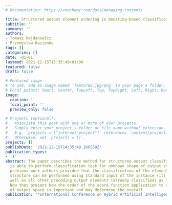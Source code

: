 ```yaml
---
# Documentation: https://wowchemy.com/docs/managing-content/

title: Structured output element ordering in boosting-based classification
subtitle: ''
summary: ''
authors:
- Tomasz Kajdanowicz
- Przemyslaw Kazienko
tags: []
categories: []
date: -01-01
lastmod: 2021-12-15T15:35:49+01:00
featured: false
draft: false

# Featured image
# To use, add an image named `featured.jpg/png` to your page's folder.
# Focal points: Smart, Center, TopLeft, Top, TopRight, Left, Right, BottomLeft, Bottom, BottomRight.
image:
  caption: ''
  focal_point: ''
  preview_only: false

# Projects (optional).
#   Associate this post with one or more of your projects.
#   Simply enter your project's folder or file name without extension.
#   E.g. `projects = ["internal-project"]` references `content/project/deep-learning/index.md`.
#   Otherwise, set `projects = []`.
projects: []
publishDate: '2021-12-15T14:35:49.266558Z'
publication_types:
- '1'
abstract: The paper describes the method for structured output classification that
  is able to perform classification task for unknown shape of output structure. In
  previous work authors provided that the classification of the element in the output
  structure can be performed using standard input of the instance (its profile) as
  well as all other preceding output elements (already classified) as learning attributes.
  Now they present how the order of the score function application to each element
  of output space is important and may determine the overall
publication: '*International Conference on Hybrid Artificial Intelligence Systems*'
---
```

